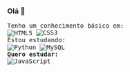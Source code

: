 ### Olá 👋
 <div style="display: block">
  <kbd align="center">
    <kbd>Tenho um conhecimento básico em:</kbd>
        <br />
        <img
            align="center"
            alt="HTML5"
            src="https://img.shields.io/badge/HTML5-E34F26?style=for-the-badge&logo=html5&logoColor=white"
        />
        <img
            alt="CSS3"
            src="https://img.shields.io/badge/CSS3-1572B6?style=for-the-badge&logo=css3&logoColor=white"
        />
        <br />
        <kbd align="center">
            <kbd>Estou estudando:</kbd>
            <br />
            <img
                align="center"
                alt="Python"
                src="https://img.shields.io/badge/Python-14354C?style=for-the-badge&logo=python&logoColor=white"
            />
            <img
                align="center"
                alt="MySQL"
                src="https://img.shields.io/badge/MySQL-00000F?style=for-the-badge&logo=mysql&logoColor=white"
            />
        </kbd>
        <br />
        <kbd align="center">
            <b>Quero estudar:</b>
            <br />
            <img
                align="center"
                alt="JavaScript"
                src="https://img.shields.io/badge/JavaScript-323330?style=for-the-badge&logo=javascript&logoColor=F7DF1E"
            />
        </kbd>
    </kbd>
</div>

<!--
**GuilhermeCostaLima/GuilhermeCostaLima** is a ✨ _special_ ✨ repository because its `README.md` (this file) appears on your GitHub profile.

Here are some ideas to get you started:

- 🔭 I’m currently working on ...
- 🌱 I’m currently learning ...
- 👯 I’m looking to collaborate on ...
- 🤔 I’m looking for help with ...
- 💬 Ask me about ...
- 📫 How to reach me: ...
- 😄 Pronouns: ...
- ⚡ Fun fact: ...
-->
